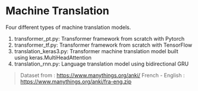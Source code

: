 # Machine Translation
Four different types of machine translation models.

1. transformer_pt.py: Transformer framework from scratch with Pytorch
1. transformer_tf.py:  Transformer framework from scratch with TensorFlow
1. translation_keras3.py: Transformer machine translation model built using keras.MultiHeadAttention
1. translation_rnn.py: Language translation model using bidirectional GRU

> Dataset from : https://www.manythings.org/anki/
> French - English : https://www.manythings.org/anki/fra-eng.zip
